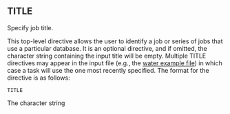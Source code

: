 ## TITLE

Specify job title.

This top-level directive allows the user to identify a job or series of
jobs that use a particular database. It is an optional directive, and if
omitted, the character string containing the input title will be empty.
Multiple TITLE directives may appear in the input file (e.g., the [water
example
file](Getting-Started#water-molecule-sample-input-file "wikilink")) in
which case a task will use the one most recently specified. The format
for the directive is as follows:

`TITLE `<string title>

The character string

<title>

is assigned to the contents of the string following the TITLE directive.
If the string contains white space, it must be surrounded by double
quotes. For example,

`title "This is the title of my NWChem job"`

The title is stored in the database and will be used in all subsequent
tasks/jobs until redefined in the input.
